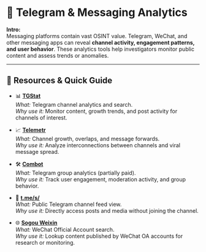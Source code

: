 # 💬 Telegram & Messaging Analytics

**Intro:**  
Messaging platforms contain vast OSINT value. Telegram, WeChat, and other messaging apps can reveal **channel activity, engagement patterns, and user behavior**. These analytics tools help investigators monitor public content and assess trends or anomalies.

---

## 🔗 Resources & Quick Guide

- 📊 **[TGStat](https://tgstat.com/)**  
  *What:* Telegram channel analytics and search.  
  *Why use it:* Monitor content, growth trends, and post activity for channels of interest.

- 📈 **[Telemetr](https://telemetr.io/)**  
  *What:* Channel growth, overlaps, and message forwards.  
  *Why use it:* Analyze interconnections between channels and viral message spread.

- 🛠️ **[Combot](https://combot.org/)**  
  *What:* Telegram group analytics (partially paid).  
  *Why use it:* Track user engagement, moderation activity, and group behavior.

- 🔗 **[t.me/s/<channel>](https://t.me)**  
  *What:* Public Telegram channel feed view.  
  *Why use it:* Directly access posts and media without joining the channel.

- 🌐 **[Sogou Weixin](https://weixin.sogou.com/)**  
  *What:* WeChat Official Account search.  
  *Why use it:* Lookup content published by WeChat OA accounts for research or monitoring.
